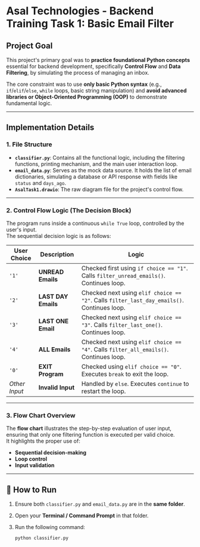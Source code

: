 #  Asal Technologies - Backend Training Task 1: Basic Email Filter

##  Project Goal
This project's primary goal was to **practice foundational Python concepts** essential for backend development, specifically **Control Flow** and **Data Filtering**, by simulating the process of managing an inbox.

The core constraint was to use **only basic Python syntax** (e.g., `if`/`elif`/`else`, `while` loops, basic string manipulation) and **avoid advanced libraries or Object-Oriented Programming (OOP)** to demonstrate fundamental logic.

---

##  Implementation Details

### 1. File Structure
- **`classifier.py`**: Contains all the functional logic, including the filtering functions, printing mechanism, and the main user interaction loop.  
- **`email_data.py`**: Serves as the mock data source. It holds the list of email dictionaries, simulating a database or API response with fields like `status` and `days_ago`.  
- **`AsalTask1.drawio`**: The raw diagram file for the project's control flow.  
---

### 2. Control Flow Logic (The Decision Block)
The program runs inside a continuous `while True` loop, controlled by the user's input.  
The sequential decision logic is as follows:

| User Choice | Description | Logic |
|--------------|--------------|--------|
| `'1'` | **UNREAD Emails** | Checked first using `if choice == "1"`. Calls `filter_unread_emails()`. Continues loop. |
| `'2'` | **LAST DAY Emails** | Checked next using `elif choice == "2"`. Calls `filter_last_day_emails()`. Continues loop. |
| `'3'` | **LAST ONE Email** | Checked next using `elif choice == "3"`. Calls `filter_last_one()`. Continues loop. |
| `'4'` | **ALL Emails** | Checked next using `elif choice == "4"`. Calls `filter_all_emails()`. Continues loop. |
| `'0'` | **EXIT Program** | Checked using `elif choice == "0"`. Executes `break` to exit the loop. |
| *Other Input* | **Invalid Input** | Handled by `else`. Executes `continue` to restart the loop. |

---

### 3. Flow Chart Overview
The **flow chart** illustrates the step-by-step evaluation of user input, ensuring that only one filtering function is executed per valid choice.  
It highlights the proper use of:
- **Sequential decision-making**
- **Loop control**
- **Input validation**

---

## 🚀 How to Run

1. Ensure both `classifier.py` and `email_data.py` are in the **same folder**.
2. Open your **Terminal / Command Prompt** in that folder.
3. Run the following command:

   ```bash
   python classifier.py
